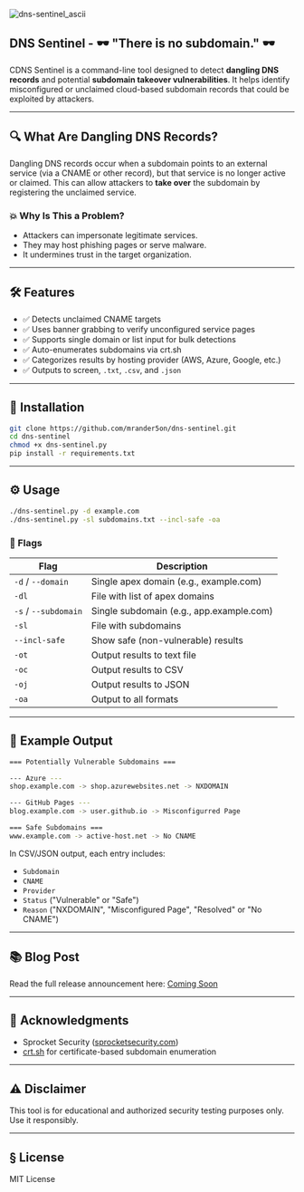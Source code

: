 
![dns-sentinel_ascii](https://github.com/user-attachments/assets/40d09c49-e895-4483-8d40-91133e3e79de)


## DNS Sentinel - 🕶 "There is no subdomain." 🕶

CDNS Sentinel is a command-line tool designed to detect **dangling DNS records** and potential **subdomain takeover vulnerabilities**. It helps identify misconfigured or unclaimed cloud-based subdomain records that could be exploited by attackers.

---

## 🔍 What Are Dangling DNS Records?

Dangling DNS records occur when a subdomain points to an external service (via a CNAME or other record), but that service is no longer active or claimed. This can allow attackers to **take over** the subdomain by registering the unclaimed service.

### 💥 Why Is This a Problem?

- Attackers can impersonate legitimate services.
- They may host phishing pages or serve malware.
- It undermines trust in the target organization.

---

## 🛠 Features

- ✅ Detects unclaimed CNAME targets
- ✅ Uses banner grabbing to verify unconfigured service pages
- ✅ Supports single domain or list input for bulk detections
- ✅ Auto-enumerates subdomains via crt.sh
- ✅ Categorizes results by hosting provider (AWS, Azure, Google, etc.)
- ✅ Outputs to screen, `.txt`, `.csv`, and `.json`

---

## 🚀 Installation

```bash
git clone https://github.com/mrander5on/dns-sentinel.git
cd dns-sentinel
chmod +x dns-sentinel.py
pip install -r requirements.txt
```

---

## ⚙️ Usage

```bash
./dns-sentinel.py -d example.com
./dns-sentinel.py -sl subdomains.txt --incl-safe -oa
```

### 🚩 Flags

| Flag                 | Description                                     |
|----------------------|-------------------------------------------------|
| `-d` / `--domain`    | Single apex domain (e.g., example.com)          |
| `-dl`                | File with list of apex domains                  |
| `-s` / `--subdomain` | Single subdomain (e.g., app.example.com)        |
| `-sl`                | File with subdomains                            |
| `--incl-safe`        | Show safe (non-vulnerable) results              |
| `-ot`                | Output results to text file                     |
| `-oc`                | Output results to CSV                           |
| `-oj`                | Output results to JSON                          |
| `-oa`                | Output to all formats                           |

---

## 📃 Example Output

```bash
=== Potentially Vulnerable Subdomains ===

--- Azure ---
shop.example.com -> shop.azurewebsites.net -> NXDOMAIN

--- GitHub Pages ---
blog.example.com -> user.github.io -> Misconfigurred Page

=== Safe Subdomains ===
www.example.com -> active-host.net -> No CNAME
```

In CSV/JSON output, each entry includes:

- `Subdomain`
- `CNAME`
- `Provider`
- `Status` ("Vulnerable" or "Safe")
- `Reason` ("NXDOMAIN", "Misconfigured Page", "Resolved" or "No CNAME")

---

## 📚 Blog Post

Read the full release announcement here: [Coming Soon](#)

---

## 🙏 Acknowledgments

- Sprocket Security ([sprocketsecurity.com](https://sprocketsecurity.com))
- [crt.sh](https://crt.sh) for certificate-based subdomain enumeration


---

## ⚠️ Disclaimer

This tool is for educational and authorized security testing purposes only. Use it responsibly.

---

## § License

MIT License
